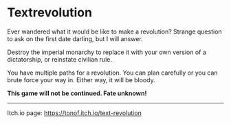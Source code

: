 # Textrevolution


Ever wandered what it would be like to make a revolution? Strange question to ask on the first date darling, but I will answer. 

Destroy the imperial monarchy to replace it with your own version of a dictatorship, or reinstate civilian rule.

You have multiple paths for a revolution. You can plan carefully or you can brute force your way in. Either way, it will be bloody.

**This game will not be continued. Fate unknown!**

---

Itch.io page: https://tonof.itch.io/text-revolution
